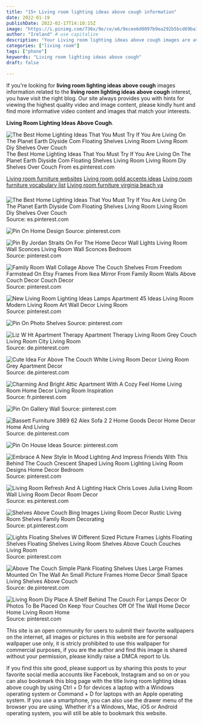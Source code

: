 ```yaml
---
title: "15+ Living room lighting ideas above cough information"
date: 2022-01-19
publishDate: 2022-02-17T14:10:15Z
image: "https://i.pinimg.com/736x/9e/ce/e6/9ecee6d0097b9ea292b5bcd69ba1ca42--air-vent-small-living-rooms.jpg"
author: "Ireland" # use capitalize
description: "Your Living room lighting ideas above cough images are available in this site. Living room lighting ideas above cough are a topic that is being searched for and liked by netizens today. You can Get the Living room lighting ideas above cough files here. Find and Download all free photos."
categories: ["living room"]
tags: ["phone"]
keywords: "Living room lighting ideas above cough"
draft: false

---
```


If you're looking for **living room lighting ideas above cough** images information related to the **living room lighting ideas above cough** interest, you have visit the right  blog.  Our site always  provides you with  hints  for viewing  the highest  quality video and image  content, please kindly hunt and find more informative video content and images  that match your interests.

**Living Room Lighting Ideas Above Cough**. 

![The Best Home Lighting Ideas That You Must Try If You Are Living On The Planet Earth Diyside Com Floating Shelves Living Room Living Room Diy Shelves Over Couch](https://i.pinimg.com/originals/00/37/1e/00371ea0267d019ae688206789483cec.jpg "The Best Home Lighting Ideas That You Must Try If You Are Living On The Planet Earth Diyside Com Floating Shelves Living Room Living Room Diy Shelves Over Couch")
The Best Home Lighting Ideas That You Must Try If You Are Living On The Planet Earth Diyside Com Floating Shelves Living Room Living Room Diy Shelves Over Couch From es.pinterest.com

[Living room furniture websites](/living-room-furniture-websites/)
[Living room gold accents ideas](/living-room-gold-accents-ideas/)
[Living room furniture vocabulary list](/living-room-furniture-vocabulary-list/)
[Living room furniture virginia beach va](/living-room-furniture-virginia-beach-va/)



### 

 


![The Best Home Lighting Ideas That You Must Try If You Are Living On The Planet Earth Diyside Com Floating Shelves Living Room Living Room Diy Shelves Over Couch](https://i.pinimg.com/originals/00/37/1e/00371ea0267d019ae688206789483cec.jpg "The Best Home Lighting Ideas That You Must Try If You Are Living On The Planet Earth Diyside Com Floating Shelves Living Room Living Room Diy Shelves Over Couch")
Source: es.pinterest.com

 

![Pin On Home Design](https://i.pinimg.com/736x/1d/c7/1a/1dc71a494fdf2904919dabbaaba0a089.jpg "Pin On Home Design")
Source: pinterest.com

 

![Pin By Jordan Straits On For The Home Decor Wall Lights Living Room Wall Sconces Living Room Wall Sconces Bedroom](https://i.pinimg.com/originals/65/d5/af/65d5af1fc2da0c5fb98aa2e419d34967.jpg "Pin By Jordan Straits On For The Home Decor Wall Lights Living Room Wall Sconces Living Room Wall Sconces Bedroom")
Source: pinterest.com

 

![Family Room Wall Collage Above The Couch Shelves From Freedom Farmstead On Etsy Frames From Ikea Mirror From Family Room Walls Above Couch Decor Couch Decor](https://i.pinimg.com/originals/03/4d/84/034d8478afae8bb7a3bb6ec0dba33290.jpg "Family Room Wall Collage Above The Couch Shelves From Freedom Farmstead On Etsy Frames From Ikea Mirror From Family Room Walls Above Couch Decor Couch Decor")
Source: pinterest.com

 

![New Living Room Lighting Ideas Lamps Apartment 45 Ideas Living Room Modern Living Room Art Wall Decor Living Room](https://i.pinimg.com/474x/fd/8a/4f/fd8a4f73a0eb6f37283f3c32350eaa02.jpg "New Living Room Lighting Ideas Lamps Apartment 45 Ideas Living Room Modern Living Room Art Wall Decor Living Room")
Source: pinterest.com

 

![Pin On Photo Shelves](https://i.pinimg.com/originals/30/41/63/3041636b42795357ee24de5fc1c185ce.jpg "Pin On Photo Shelves")
Source: pinterest.com

 

![Liz W Ht Apartment Therapy Apartment Therapy Living Room Grey Couch Living Room City Living Room](https://i.pinimg.com/originals/47/48/b9/4748b9f4f1e6449cf67061c0d13c27b9.jpg "Liz W Ht Apartment Therapy Apartment Therapy Living Room Grey Couch Living Room City Living Room")
Source: de.pinterest.com

 

![Cute Idea For Above The Couch White Living Room Decor Living Room Grey Apartment Decor](https://i.pinimg.com/originals/c9/dc/16/c9dc16338702082e878d881712f690c1.jpg "Cute Idea For Above The Couch White Living Room Decor Living Room Grey Apartment Decor")
Source: de.pinterest.com

 

![Charming And Bright Attic Apartment With A Cozy Feel Home Living Room Home Decor Living Room Inspiration](https://i.pinimg.com/originals/fb/49/35/fb4935c8dfe44a9343d7b5fcefa8305e.jpg "Charming And Bright Attic Apartment With A Cozy Feel Home Living Room Home Decor Living Room Inspiration")
Source: fr.pinterest.com

 

![Pin On Gallery Wall](https://i.pinimg.com/474x/8c/b0/87/8cb08727c2090ec93a40a3fe2eccc67d.jpg "Pin On Gallery Wall")
Source: pinterest.com

 

![Bassett Furniture 3989 62 Alex Sofa 2 2 Home Goods Decor Home Decor Home And Living](https://i.pinimg.com/originals/19/30/ce/1930ce357f4a857170a77feeb81c5fb0.jpg "Bassett Furniture 3989 62 Alex Sofa 2 2 Home Goods Decor Home Decor Home And Living")
Source: de.pinterest.com

 

![Pin On House Ideas](https://i.pinimg.com/564x/bf/88/be/bf88bedf63061c4e353616d1d07fdabd.jpg "Pin On House Ideas")
Source: pinterest.com

 

![Embrace A New Style In Mood Lighting And Impress Friends With This Behind The Couch Crescent Shaped Living Room Lighting Living Room Designs Home Decor Bedroom](https://i.pinimg.com/236x/c3/18/ff/c318ff9f7c47045361864073cdcd0add.jpg "Embrace A New Style In Mood Lighting And Impress Friends With This Behind The Couch Crescent Shaped Living Room Lighting Living Room Designs Home Decor Bedroom")
Source: pinterest.com

 

![Living Room Refresh And A Lighting Hack Chris Loves Julia Living Room Wall Living Room Decor Room Decor](https://i.pinimg.com/originals/24/df/21/24df21d030131e14ba6a207fb5888bd9.jpg "Living Room Refresh And A Lighting Hack Chris Loves Julia Living Room Wall Living Room Decor Room Decor")
Source: es.pinterest.com

 

![Shelves Above Couch Bing Images Living Room Decor Rustic Living Room Shelves Family Room Decorating](https://i.pinimg.com/originals/02/67/75/026775a72266092643d6fa9de8278325.jpg "Shelves Above Couch Bing Images Living Room Decor Rustic Living Room Shelves Family Room Decorating")
Source: pt.pinterest.com

 

![Lights Floating Shelves W Different Sized Picture Frames Lights Floating Shelves Floating Shelves Living Room Shelves Above Couch Couches Living Room](https://i.pinimg.com/originals/49/29/86/492986ab26e5262a48ae43d61548f1ad.jpg "Lights Floating Shelves W Different Sized Picture Frames Lights Floating Shelves Floating Shelves Living Room Shelves Above Couch Couches Living Room")
Source: pinterest.com

 

![Above The Couch Simple Plank Floating Shelves Uses Large Frames Mounted On The Wall An Small Picture Frames Home Decor Small Space Living Shelves Above Couch](https://i.pinimg.com/originals/67/3f/55/673f556ba058be7c0f33d9130b6b485d.png "Above The Couch Simple Plank Floating Shelves Uses Large Frames Mounted On The Wall An Small Picture Frames Home Decor Small Space Living Shelves Above Couch")
Source: de.pinterest.com

 

![Living Room Diy Place A Shelf Behind The Couch For Lamps Decor Or Photos To Be Placed On Keep Your Couches Off Of The Wall Home Decor Home Living Room Home](https://i.pinimg.com/736x/9e/ce/e6/9ecee6d0097b9ea292b5bcd69ba1ca42--air-vent-small-living-rooms.jpg "Living Room Diy Place A Shelf Behind The Couch For Lamps Decor Or Photos To Be Placed On Keep Your Couches Off Of The Wall Home Decor Home Living Room Home")
Source: pinterest.com

 

This site is an open community for users to submit their favorite wallpapers on the internet, all images or pictures in this website are for personal wallpaper use only, it is stricly prohibited to use this wallpaper for commercial purposes, if you are the author and find this image is shared without your permission, please kindly raise a DMCA report to Us.

If you find this site good, please support us by sharing this posts to your favorite social media accounts like Facebook, Instagram and so on or you can also bookmark this blog page with the title living room lighting ideas above cough by using Ctrl + D for devices a laptop with a Windows operating system or Command + D for laptops with an Apple operating system. If you use a smartphone, you can also use the drawer menu of the browser you are using. Whether it's a Windows, Mac, iOS or Android operating system, you will still be able to bookmark this website.
